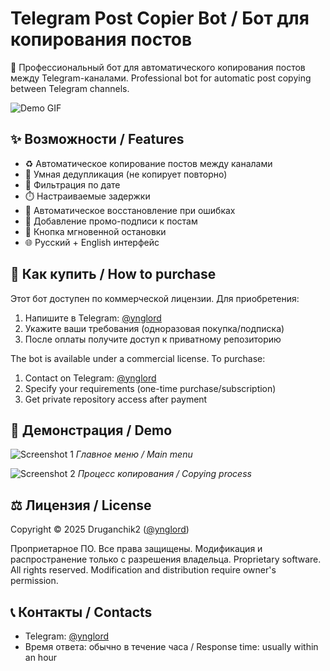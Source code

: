 # Telegram Post Copier Bot / Бот для копирования постов

🤖 Профессиональный бот для автоматического копирования постов между Telegram-каналами.
Professional bot for automatic post copying between Telegram channels.

![Demo GIF](docs/demo.gif)

## ✨ Возможности / Features

- ♻️ Автоматическое копирование постов между каналами
- 🎯 Умная дедупликация (не копирует повторно)
- 📅 Фильтрация по дате
- ⏱️ Настраиваемые задержки
- 🔄 Автоматическое восстановление при ошибках
- 📝 Добавление промо-подписи к постам
- 🛑 Кнопка мгновенной остановки
- 🌐 Русский + English интерфейс

## 🛒 Как купить / How to purchase

Этот бот доступен по коммерческой лицензии. Для приобретения:

1. Напишите в Telegram: [@ynglord](https://t.me/ynglord)
2. Укажите ваши требования (одноразовая покупка/подписка)
3. После оплаты получите доступ к приватному репозиторию

The bot is available under a commercial license. To purchase:
1. Contact on Telegram: [@ynglord](https://t.me/ynglord)
2. Specify your requirements (one-time purchase/subscription)
3. Get private repository access after payment

## 📸 Демонстрация / Demo

![Screenshot 1](docs/screenshot1.png)
*Главное меню / Main menu*

![Screenshot 2](docs/screenshot2.png)
*Процесс копирования / Copying process*

## ⚖️ Лицензия / License

Copyright © 2025 Druganchik2 ([@ynglord](https://t.me/ynglord))

Проприетарное ПО. Все права защищены. Модификация и распространение только с разрешения владельца.
Proprietary software. All rights reserved. Modification and distribution require owner's permission.

## 📞 Контакты / Contacts

- Telegram: [@ynglord](https://t.me/ynglord)
- Время ответа: обычно в течение часа / Response time: usually within an hour